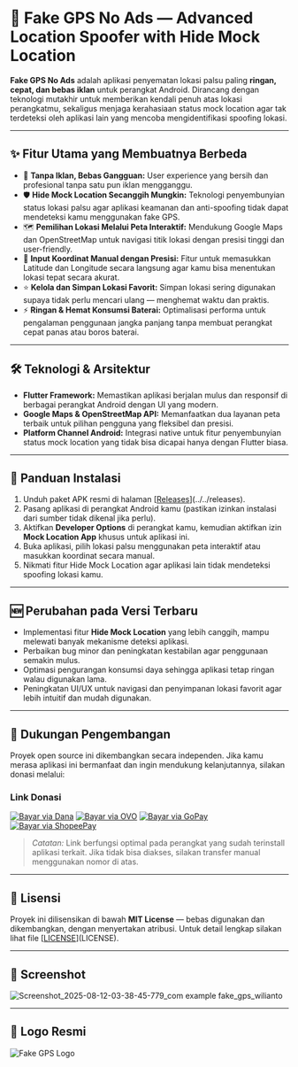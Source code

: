 # 🚩 Fake GPS No Ads — Advanced Location Spoofer with Hide Mock Location

**Fake GPS No Ads** adalah aplikasi penyematan lokasi palsu paling **ringan, cepat, dan bebas iklan** untuk perangkat Android. Dirancang dengan teknologi mutakhir untuk memberikan kendali penuh atas lokasi perangkatmu, sekaligus menjaga kerahasiaan status mock location agar tak terdeteksi oleh aplikasi lain yang mencoba mengidentifikasi spoofing lokasi.

---

## ✨ Fitur Utama yang Membuatnya Berbeda

* 🚫 **Tanpa Iklan, Bebas Gangguan:** User experience yang bersih dan profesional tanpa satu pun iklan mengganggu.
* 🛡️ **Hide Mock Location Secanggih Mungkin:** Teknologi penyembunyian status lokasi palsu agar aplikasi keamanan dan anti-spoofing tidak dapat mendeteksi kamu menggunakan fake GPS.
* 🗺️ **Pemilihan Lokasi Melalui Peta Interaktif:** Mendukung Google Maps dan OpenStreetMap untuk navigasi titik lokasi dengan presisi tinggi dan user-friendly.
* 🔢 **Input Koordinat Manual dengan Presisi:** Fitur untuk memasukkan Latitude dan Longitude secara langsung agar kamu bisa menentukan lokasi tepat secara akurat.
* ⭐ **Kelola dan Simpan Lokasi Favorit:** Simpan lokasi sering digunakan supaya tidak perlu mencari ulang — menghemat waktu dan praktis.
* ⚡ **Ringan & Hemat Konsumsi Baterai:** Optimalisasi performa untuk pengalaman penggunaan jangka panjang tanpa membuat perangkat cepat panas atau boros baterai.

---

## 🛠️ Teknologi & Arsitektur

* **Flutter Framework:** Memastikan aplikasi berjalan mulus dan responsif di berbagai perangkat Android dengan UI yang modern.
* **Google Maps & OpenStreetMap API:** Memanfaatkan dua layanan peta terbaik untuk pilihan pengguna yang fleksibel dan presisi.
* **Platform Channel Android:** Integrasi native untuk fitur penyembunyian status mock location yang tidak bisa dicapai hanya dengan Flutter biasa.

---

## 🚀 Panduan Instalasi

1. Unduh paket APK resmi di halaman [[Releases]()](../../releases).
2. Pasang aplikasi di perangkat Android kamu (pastikan izinkan instalasi dari sumber tidak dikenal jika perlu).
3. Aktifkan **Developer Options** di perangkat kamu, kemudian aktifkan izin **Mock Location App** khusus untuk aplikasi ini.
4. Buka aplikasi, pilih lokasi palsu menggunakan peta interaktif atau masukkan koordinat secara manual.
5. Nikmati fitur Hide Mock Location agar aplikasi lain tidak mendeteksi spoofing lokasi kamu.

---

## 🆕 Perubahan pada Versi Terbaru

* Implementasi fitur **Hide Mock Location** yang lebih canggih, mampu melewati banyak mekanisme deteksi aplikasi.
* Perbaikan bug minor dan peningkatan kestabilan agar penggunaan semakin mulus.
* Optimasi pengurangan konsumsi daya sehingga aplikasi tetap ringan walau digunakan lama.
* Peningkatan UI/UX untuk navigasi dan penyimpanan lokasi favorit agar lebih intuitif dan mudah digunakan.

---

## 💖 Dukungan Pengembangan

Proyek open source ini dikembangkan secara independen. Jika kamu merasa aplikasi ini bermanfaat dan ingin mendukung kelanjutannya, silakan donasi melalui:

### Link Donasi      

[![Bayar via Dana](https://img.shields.io/badge/Dana-085186660723-blue?logo=dana&logoColor=white)](https://link.dana.id/minta/085186660723)
[![Bayar via OVO](https://img.shields.io/badge/OVO-085186660723-6d1ed4?logo=ovo&logoColor=white)](https://www.ovopay.id/minta/085186660723)
[![Bayar via GoPay](https://img.shields.io/badge/GoPay-085186660723-00AA13?logo=gojek&logoColor=white)](https://gopay.co.id/minta/085186660723)
[![Bayar via ShopeePay](https://img.shields.io/badge/ShopeePay-085186660723-ff5722?logo=shopee&logoColor=white)](https://shopee.co.id/m/shopeepay-transfer?phone=085186660723)


> *Catatan:* Link berfungsi optimal pada perangkat yang sudah terinstall aplikasi terkait. Jika tidak bisa diakses, silakan transfer manual menggunakan nomor di atas.

---

## 📜 Lisensi

Proyek ini dilisensikan di bawah **MIT License** — bebas digunakan dan dikembangkan, dengan menyertakan atribusi. Untuk detail lengkap silakan lihat file [[LICENSE](https://chatgpt.com/c/LICENSE)](LICENSE).

---

## 📸 Screenshot

![Screenshot_2025-08-12-03-38-45-779_com example fake_gps_wilianto](https://github.com/user-attachments/assets/f176d46a-a791-42ac-81c9-000d6d2e233c)

---

## 🎨 Logo Resmi

![Fake GPS Logo](https://github.com/user-attachments/assets/4e310a38-e703-4e20-8f09-f809ee8a9181)
